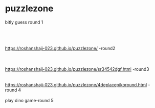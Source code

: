 # puzzlezone <br>
bitly guess round 1<br><br><br><br><br>
https://roshanshaji-023.github.io/puzzlezone/ -round2<br><br><br><br>
https://roshanshaji-023.github.io/puzzlezone/sr34542dgf.html -round3<br><br><br>
https://roshanshaji-023.github.io/puzzlezone/4deplacepikoround.html -round 4<br><br>
play dino game-round 5<br>
